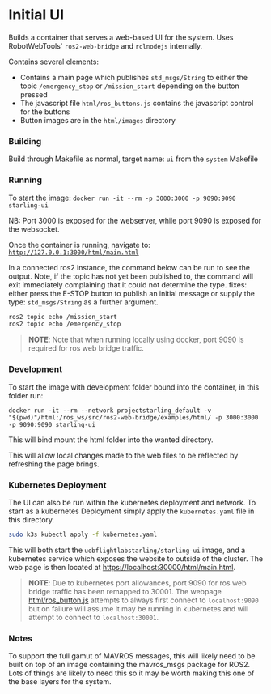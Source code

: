 # Initial UI

Builds a container that serves a web-based UI for the system. Uses
RobotWebTools' `ros2-web-bridge` and `rclnodejs` internally.

Contains several elements:
- Contains a main page which publishes `std_msgs/String` to either the topic `/emergency_stop` or `/mission_start` depending on the button pressed
- The javascript file `html/ros_buttons.js` contains the javascript control for the buttons
- Button images are in the `html/images` directory

### Building

Build through Makefile as normal, target name: `ui` from the `system` Makefile


### Running

To start the image:
`docker run -it --rm -p 3000:3000 -p 9090:9090 starling-ui`

NB: Port 3000 is exposed for the webserver, while port 9090 is exposed for the
websocket.

Once the container is running, navigate to:
[`http://127.0.0.1:3000/html/main.html`](http://127.0.0.1:3000/html/main.html)

In a connected ros2 instance, the command below can be run to see the output.
Note, if the topic has not yet been published to, the command will exit
immediately complaining that it could not determine the type. 
fixes: either press the E-STOP button to publish an initial message or supply
the type: `std_msgs/String` as a further argument.

```bash
ros2 topic echo /mission_start
ros2 topic echo /emergency_stop
```

> **NOTE**:
> Note that when running locally using docker, port 9090 is required for ros web bridge traffic. 

### Development

To start the image with development folder bound into the container, in this folder run:
```
docker run -it --rm --network projectstarling_default -v "$(pwd)"/html:/ros_ws/src/ros2-web-bridge/examples/html/ -p 3000:3000 -p 9090:9090 starling-ui
```
This will bind mount the html folder into the wanted directory. 

This will allow local changes made to the web files to be reflected by refreshing the page brings.

### Kubernetes Deployment

The UI can also be run within the kubernetes deployment and network. To start as a kubernetes Deployment simply apply the `kubernetes.yaml` file in this directory.
```bash
sudo k3s kubectl apply -f kubernetes.yaml
```

This will both start the `uobflightlabstarling/starling-ui` image, and a kubernetes service which exposes the website to outside of the cluster. The web page is then located at [https://localhost:30000/html/main.html](https://localhost:30000/html/main.html). 

> **NOTE**:
> Due to kubernetes port allowances, port 9090 for ros web bridge traffic has been remapped to 30001. The webpage [html/ros_button.js](html/ros_button.js) attempts to always first connect to `localhost:9090` but on failure will assume it may be running in kubernetes and will attempt to connect to `localhost:30001`.

### Notes

To support the full gamut of MAVROS messages, this will likely need to be built
on top of an image containing the mavros_msgs package for ROS2. Lots of things
are likely to need this so it may be worth making this one of the base layers
for the system.